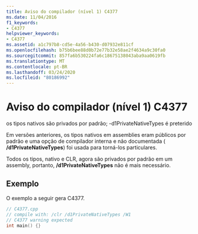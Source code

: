 ```yaml
---
title: Aviso do compilador (nível 1) C4377
ms.date: 11/04/2016
f1_keywords:
- C4377
helpviewer_keywords:
- C4377
ms.assetid: a1c797b8-cd5e-4a56-b430-d07932e811cf
ms.openlocfilehash: b75b6bee88d0b72e77b32e58ae2f4634a9c30fa0
ms.sourcegitcommit: 857fa6b530224fa6c18675138043aba9aa0619fb
ms.translationtype: MT
ms.contentlocale: pt-BR
ms.lasthandoff: 03/24/2020
ms.locfileid: "80186992"
---
```

# <a name="compiler-warning-level-1-c4377"></a>Aviso do compilador (nível 1) C4377

os tipos nativos são privados por padrão; -d1PrivateNativeTypes é preterido

Em versões anteriores, os tipos nativos em assemblies eram públicos por padrão e uma opção de compilador interna e não documentada ( **/d1PrivateNativeTypes**) foi usada para torná-los particulares.

Todos os tipos, nativo e CLR, agora são privados por padrão em um assembly, portanto, **/d1PrivateNativeTypes** não é mais necessário.

## <a name="example"></a>Exemplo

O exemplo a seguir gera C4377.

```cpp
// C4377.cpp
// compile with: /clr /d1PrivateNativeTypes /W1
// C4377 warning expected
int main() {}
```
